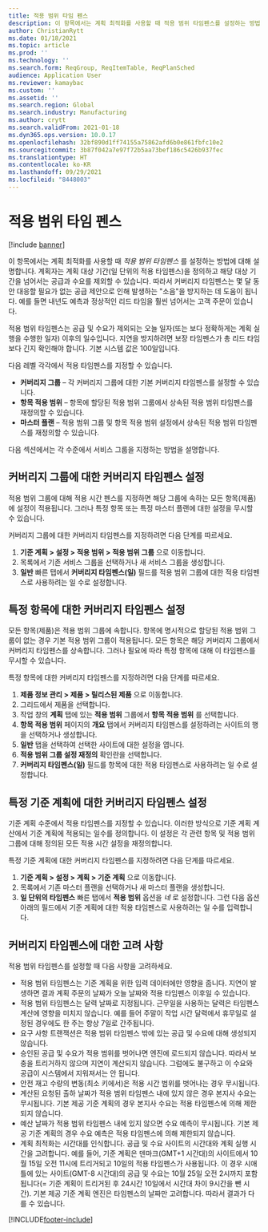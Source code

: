 ```yaml
---
title: 적용 범위 타임 펜스
description: 이 항목에서는 계획 최적화를 사용할 때 적용 범위 타임펜스를 설정하는 방법에 대해 설명합니다. 적용 범위 타임펜스는 계획 대상 기간과 한도를 나타냅니다.
author: ChristianRytt
ms.date: 01/18/2021
ms.topic: article
ms.prod: ''
ms.technology: ''
ms.search.form: ReqGroup, ReqItemTable, ReqPlanSched
audience: Application User
ms.reviewer: kamaybac
ms.custom: ''
ms.assetid: ''
ms.search.region: Global
ms.search.industry: Manufacturing
ms.author: crytt
ms.search.validFrom: 2021-01-18
ms.dyn365.ops.version: 10.0.17
ms.openlocfilehash: 32bf890d1ff74155a75862afd6b0e861fbfc10e2
ms.sourcegitcommit: 3b87f042a7e97f72b5aa73bef186c5426b937fec
ms.translationtype: HT
ms.contentlocale: ko-KR
ms.lasthandoff: 09/29/2021
ms.locfileid: "8448003"
---
```

# <a name="coverage-time-fences"></a>적용 범위 타임 펜스

[!include [banner](../../includes/banner.md)]

이 항목에서는 계획 최적화를 사용할 때 *적용 범위 타임펜스* 를 설정하는 방법에 대해 설명합니다. 계획자는 계획 대상 기간(일 단위의 적용 타임펜스)을 정의하고 해당 대상 기간을 넘어서는 공급과 수요를 제외할 수 있습니다. 따라서 커버리지 타임펜스는 몇 달 동안 대응할 필요가 없는 공급 제안으로 인해 발생하는 "소음"을 방지하는 데 도움이 됩니다. 예를 들면 내년도 예측과 정상적인 리드 타임을 훨씬 넘어서는 고객 주문이 있습니다.

적용 범위 타임펜스는 공급 및 수요가 제외되는 오늘 일자(또는 보다 정확하게는 계획 실행을 수행한 일자) 이후의 일수입니다. 지연을 방지하려면 보장 타임펜스가 총 리드 타임보다 긴지 확인해야 합니다. 기본 시스템 값은 100일입니다.

다음 레벨 각각에서 적용 타임펜스를 지정할 수 있습니다.

- **커버리지 그룹** – 각 커버리지 그룹에 대한 기본 커버리지 타임펜스를 설정할 수 있습니다.
- **항목 적용 범위** – 항목에 할당된 적용 범위 그룹에서 상속된 적용 범위 타임펜스를 재정의할 수 있습니다.
- **마스터 플랜** – 적용 범위 그룹 및 항목 적용 범위 설정에서 상속된 적용 범위 타임펜스를 재정의할 수 있습니다.

다음 섹션에서는 각 수준에서 서비스 그룹을 지정하는 방법을 설명합니다.

## <a name="set-a-coverage-time-fence-for-a-coverage-group"></a>커버리지 그룹에 대한 커버리지 타임펜스 설정

적용 범위 그룹에 대해 적용 시간 펜스를 지정하면 해당 그룹에 속하는 모든 항목(제품)에 설정이 적용됩니다. 그러나 특정 항목 또는 특정 마스터 플랜에 대한 설정을 무시할 수 있습니다.

커버리지 그룹에 대한 커버리지 타임펜스를 지정하려면 다음 단계를 따르세요.

1. **기준 계획 \> 설정 \> 적용 범위 \> 적용 범위 그룹** 으로 이동합니다.
1. 목록에서 기존 서비스 그룹을 선택하거나 새 서비스 그룹을 생성합니다.
1. **일반** 빠른 탭에서 **커버리지 타임펜스(일)** 필드를 적용 범위 그룹에 대한 적용 타임펜스로 사용하려는 일 수로 설정합니다.

## <a name="set-a-coverage-time-fence-for-a-specific-item"></a>특정 항목에 대한 커버리지 타임펜스 설정

모든 항목(제품)은 적용 범위 그룹에 속합니다. 항목에 명시적으로 할당된 적용 범위 그룹이 없는 경우 기본 적용 범위 그룹이 적용됩니다. 모든 항목은 해당 커버리지 그룹에서 커버리지 타임펜스를 상속합니다. 그러나 필요에 따라 특정 항목에 대해 이 타임펜스를 무시할 수 있습니다.

특정 항목에 대한 커버리지 타임펜스를 지정하려면 다음 단계를 따르세요.

1. **제품 정보 관리 \> 제품 \> 릴리스된 제품** 으로 이동합니다.
1. 그리드에서 제품을 선택합니다.
1. 작업 창의 **계획** 탭에 있는 **적용 범위** 그룹에서 **항목 적용 범위** 를 선택합니다.
1. **항목 적용 범위** 페이지의 **개요** 탭에서 커버리지 타임펜스를 설정하려는 사이트의 행을 선택하거나 생성합니다.
1. **일반** 탭을 선택하여 선택한 사이트에 대한 설정을 엽니다.
1. **적용 범위 그룹 설정 재정의** 확인란을 선택합니다.
1. **커버리지 타임펜스(일)** 필드를 항목에 대한 적용 타임펜스로 사용하려는 일 수로 설정합니다.

## <a name="set-a-coverage-time-fence-for-a-specific-master-plan"></a>특정 기준 계획에 대한 커버리지 타임펜스 설정

기준 계획 수준에서 적용 타임펜스를 지정할 수 있습니다. 이러한 방식으로 기준 계획 계산에서 기준 계획에 적용되는 일수를 정의합니다. 이 설정은 각 관련 항목 및 적용 범위 그룹에 대해 정의된 모든 적용 시간 설정을 재정의합니다.

특정 기준 계획에 대한 커버리지 타임펜스를 지정하려면 다음 단계를 따르세요.

1. **기준 계획 \> 설정 \> 계획 \> 기준 계획** 으로 이동합니다.
1. 목록에서 기존 마스터 플랜을 선택하거나 새 마스터 플랜을 생성합니다.
1. **일 단위의 타임펜스** 빠른 탭에서 **적용 범위** 옵션을 *네* 로 설정합니다. 그런 다음 옵션 아래의 필드에서 기준 계획에 대한 적용 타임펜스로 사용하려는 일 수를 입력합니다.

## <a name="considerations-for-coverage-time-fences"></a>커버리지 타임펜스에 대한 고려 사항

적용 범위 타임펜스를 설정할 때 다음 사항을 고려하세요.

- 적용 범위 타임펜스는 기준 계획을 위한 입력 데이터에만 영향을 줍니다. 지연이 발생하면 결과 계획 주문의 날짜가 오늘 날짜와 적용 타임펜스 이후일 수 있습니다.
- 적용 범위 타임펜스는 달력 날짜로 지정됩니다. 근무일을 사용하는 달력은 타임펜스 계산에 영향을 미치지 않습니다. 예를 들어 주말이 작업 시간 달력에서 휴무일로 설정된 경우에도 한 주는 항상 7일로 간주됩니다.
- 요구 사항 트랜잭션은 적용 범위 타임펜스 밖에 있는 공급 및 수요에 대해 생성되지 않습니다.
- 승인된 공급 및 수요가 적용 범위를 벗어나면 엔진에 로드되지 않습니다. 따라서 보충을 트리거하지 않으며 지연이 계산되지 않습니다. 그럼에도 불구하고 이 수요와 공급이 시스템에서 지워져서는 안 됩니다.
- 안전 재고 수량의 변동(최소 키에서)은 적용 시간 범위를 벗어나는 경우 무시됩니다.
- 계산된 요청된 출하 날짜가 적용 범위 타임펜스 내에 있지 않은 경우 본지사 수요는 무시됩니다. 기본 제공 기준 계획의 경우 본지사 수요는 적용 타임펜스에 의해 제한되지 않습니다.
- 예산 날짜가 적용 범위 타임펜스 내에 있지 않으면 수요 예측이 무시됩니다. 기본 제공 기준 계획의 경우 수요 예측은 적용 타임펜스에 의해 제한되지 않습니다.
- 계획 최적화는 시간대를 인식합니다. 공급 및 수요 사이트의 시간대와 계획 실행 시간을 고려합니다. 예를 들어, 기준 계획은 덴마크(GMT+1 시간대)의 사이트에서 10월 15일 오전 11시에 트리거되고 10일의 적용 타임펜스가 사용됩니다. 이 경우 시애틀에 있는 사이트(GMT-8 시간대)의 공급 및 수요는 10월 25일 오전 2시까지 포함됩니다(= 기준 계획이 트리거된 후 24시간 10일에서 시간대 차이 9시간을 뺀 시간). 기본 제공 기준 계획 엔진은 타임펜스의 날짜만 고려합니다. 따라서 결과가 다를 수 있습니다.


[!INCLUDE[footer-include](../../../includes/footer-banner.md)]